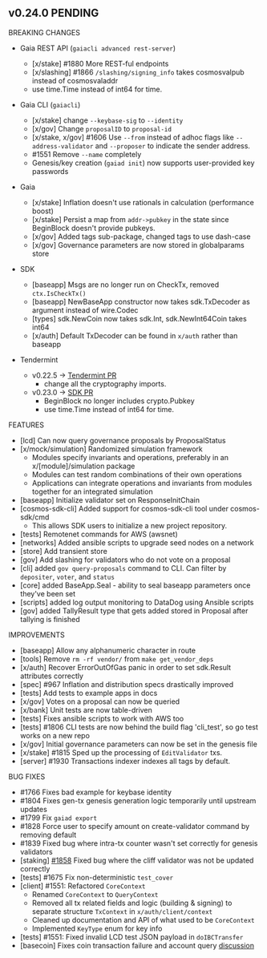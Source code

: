 ## v0.24.0 PENDING 

BREAKING CHANGES

* Gaia REST API (`gaiacli advanced rest-server`)
  - [x/stake] \#1880 More REST-ful endpoints
  - [x/slashing] \#1866 `/slashing/signing_info` takes cosmosvalpub instead of cosmosvaladdr
  - use time.Time instead of int64 for time. 

* Gaia CLI  (`gaiacli`)
  -  [x/stake] change `--keybase-sig` to `--identity`
  -  [x/gov] Change `proposalID` to `proposal-id` 
  -  [x/stake, x/gov] \#1606 Use `--from` instead of adhoc flags like `--address-validator` 
        and `--proposer` to indicate the sender address.
  -  \#1551 Remove `--name` completely
  -  Genesis/key creation (`gaiad init`) now supports user-provided key passwords

* Gaia
  - [x/stake] Inflation doesn't use rationals in calculation (performance boost)
  - [x/stake] Persist a map from `addr->pubkey` in the state since BeginBlock
    doesn't provide pubkeys.
  - [x/gov] Added tags sub-package, changed tags to use dash-case 
  - [x/gov] Governance parameters are now stored in globalparams store
  
* SDK 
  - [baseapp] Msgs are no longer run on CheckTx, removed `ctx.IsCheckTx()`
  - [baseapp] NewBaseApp constructor now takes sdk.TxDecoder as argument instead of wire.Codec
  - [types] sdk.NewCoin now takes sdk.Int, sdk.NewInt64Coin takes int64
  - [x/auth] Default TxDecoder can be found in `x/auth` rather than baseapp

* Tendermint 
    - v0.22.5 -> [Tendermint PR](https://github.com/tendermint/tendermint/pull/1966)
        - change all the cryptography imports. 
    - v0.23.0 -> [SDK PR](https://github.com/cosmos/cosmos-sdk/pull/1927)
        - BeginBlock no longer includes crypto.Pubkey
        - use time.Time instead of int64 for time. 

FEATURES
* [lcd] Can now query governance proposals by ProposalStatus
* [x/mock/simulation] Randomized simulation framework
  * Modules specify invariants and operations, preferably in an x/[module]/simulation package
  * Modules can test random combinations of their own operations
  * Applications can integrate operations and invariants from modules together for an integrated simulation
* [baseapp] Initialize validator set on ResponseInitChain
* [cosmos-sdk-cli] Added support for cosmos-sdk-cli tool under cosmos-sdk/cmd	
   * This allows SDK users to initialize a new project repository.
* [tests] Remotenet commands for AWS (awsnet)
* [networks] Added ansible scripts to upgrade seed nodes on a network
* [store] Add transient store
* [gov] Add slashing for validators who do not vote on a proposal
* [cli] added `gov query-proposals` command to CLI. Can filter by `depositer`, `voter`, and `status`
* [core] added BaseApp.Seal - ability to seal baseapp parameters once they've been set
* [scripts] added log output monitoring to DataDog using Ansible scripts
* [gov] added TallyResult type that gets added stored in Proposal after tallying is finished

IMPROVEMENTS
* [baseapp] Allow any alphanumeric character in route
* [tools] Remove `rm -rf vendor/` from `make get_vendor_deps`
* [x/auth] Recover ErrorOutOfGas panic in order to set sdk.Result attributes correctly
* [spec] \#967 Inflation and distribution specs drastically improved
* [tests] Add tests to example apps in docs
* [x/gov] Votes on a proposal can now be queried
* [x/bank] Unit tests are now table-driven
* [tests] Fixes ansible scripts to work with AWS too
* [tests] \#1806 CLI tests are now behind the build flag 'cli_test', so go test works on a new repo
* [x/gov] Initial governance parameters can now be set in the genesis file
* [x/stake] \#1815 Sped up the processing of `EditValidator` txs. 
* [server] \#1930 Transactions indexer indexes all tags by default.

BUG FIXES
*  \#1766 Fixes bad example for keybase identity
*  \#1804 Fixes gen-tx genesis generation logic temporarily until upstream updates
*  \#1799 Fix `gaiad export`
*  \#1828 Force user to specify amount on create-validator command by removing default
*  \#1839 Fixed bug where intra-tx counter wasn't set correctly for genesis validators
* [staking] [#1858](https://github.com/cosmos/cosmos-sdk/pull/1858) Fixed bug where the cliff validator was not be updated correctly
* [tests] \#1675 Fix non-deterministic `test_cover` 
* [client] \#1551: Refactored `CoreContext`
  * Renamed `CoreContext` to `QueryContext`
  * Removed all tx related fields and logic (building & signing) to separate
  structure `TxContext` in `x/auth/client/context`
  * Cleaned up documentation and API of what used to be `CoreContext`
  * Implemented `KeyType` enum for key info
* [tests] \#1551: Fixed invalid LCD test JSON payload in `doIBCTransfer`
* [basecoin] Fixes coin transaction failure and account query [discussion](https://forum.cosmos.network/t/unmarshalbinarybare-expected-to-read-prefix-bytes-75fbfab8-since-it-is-registered-concrete-but-got-0a141dfa/664/6)
